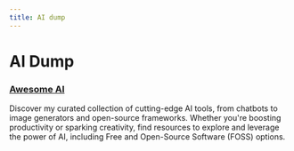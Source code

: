 ```yaml
---
title: AI dump
---
```

# AI Dump
### [Awesome AI](awesome)
Discover my curated collection of cutting-edge AI tools, from chatbots to image generators and open-source frameworks. Whether you're boosting productivity or sparking creativity, find resources to explore and leverage the power of AI, including Free and Open-Source Software (FOSS) options.